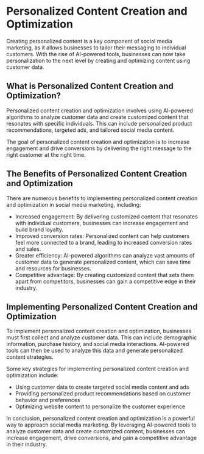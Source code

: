 Personalized Content Creation and Optimization
==================================================================================================================

Creating personalized content is a key component of social media marketing, as it allows businesses to tailor their messaging to individual customers. With the rise of AI-powered tools, businesses can now take personalization to the next level by creating and optimizing content using customer data.

What is Personalized Content Creation and Optimization?
-------------------------------------------------------

Personalized content creation and optimization involves using AI-powered algorithms to analyze customer data and create customized content that resonates with specific individuals. This can include personalized product recommendations, targeted ads, and tailored social media content.

The goal of personalized content creation and optimization is to increase engagement and drive conversions by delivering the right message to the right customer at the right time.

The Benefits of Personalized Content Creation and Optimization
--------------------------------------------------------------

There are numerous benefits to implementing personalized content creation and optimization in social media marketing, including:

* Increased engagement: By delivering customized content that resonates with individual customers, businesses can increase engagement and build brand loyalty.
* Improved conversion rates: Personalized content can help customers feel more connected to a brand, leading to increased conversion rates and sales.
* Greater efficiency: AI-powered algorithms can analyze vast amounts of customer data to generate personalized content, which can save time and resources for businesses.
* Competitive advantage: By creating customized content that sets them apart from competitors, businesses can gain a competitive edge in their industry.

Implementing Personalized Content Creation and Optimization
-----------------------------------------------------------

To implement personalized content creation and optimization, businesses must first collect and analyze customer data. This can include demographic information, purchase history, and social media interactions. AI-powered tools can then be used to analyze this data and generate personalized content strategies.

Some key strategies for implementing personalized content creation and optimization include:

* Using customer data to create targeted social media content and ads
* Providing personalized product recommendations based on customer behavior and preferences
* Optimizing website content to personalize the customer experience

In conclusion, personalized content creation and optimization is a powerful way to approach social media marketing. By leveraging AI-powered tools to analyze customer data and create customized content, businesses can increase engagement, drive conversions, and gain a competitive advantage in their industry.
